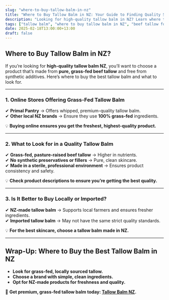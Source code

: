 ```yaml
---
slug: "where-to-buy-tallow-balm-in-nz"
title: "Where to Buy Tallow Balm in NZ: Your Guide to Finding Quality Skincare"
description: "Looking for high-quality tallow balm in NZ? Learn where to buy authentic, grass-fed tallow balm and what to look for in a quality product."
tags: ["tallow balm", "where to buy tallow balm in NZ", "beef tallow for skin NZ"]
date: 2025-02-18T13:00:00+13:00
draft: false
---
```


## Where to Buy Tallow Balm in NZ?  

If you’re looking for **high-quality tallow balm NZ**, you’ll want to choose a product that’s made from **pure, grass-fed beef tallow** and free from synthetic additives. Here’s where to buy the best tallow balm and what to look for.  

---

### **1. Online Stores Offering Grass-Fed Tallow Balm**  

✔ **Primal Pantry** → Offers whipped, premium-quality tallow balm.  
✔ **Other local NZ brands** → Ensure they use **100% grass-fed** ingredients.  

💡 **Buying online ensures you get the freshest, highest-quality product.**  

---

### **2. What to Look for in a Quality Tallow Balm**  

✔ **Grass-fed, pasture-raised beef tallow** → Higher in nutrients.  
✔ **No synthetic preservatives or fillers** → Pure, clean skincare.  
✔ **Made in a sterile, professional environment** → Ensures product consistency and safety.  

💡 **Check product descriptions to ensure you’re getting the best quality.**  

---

### **3. Is It Better to Buy Locally or Imported?**  

✔ **NZ-made tallow balm** → Supports local farmers and ensures fresher ingredients.  
✔ **Imported tallow balm** → May not have the same strict quality standards.  

💡 **For the best skincare, choose a tallow balm made in NZ.**  

---

## **Wrap-Up: Where to Buy the Best Tallow Balm in NZ**  

- **Look for grass-fed, locally sourced tallow.**  
- **Choose a brand with simple, clean ingredients.**  
- **Opt for NZ-made products for freshness and quality.**  

🔗 **Get premium, grass-fed tallow balm today: [Tallow Balm NZ](https://primalpantry.co.nz/shop/products/tallow-skin/).**
